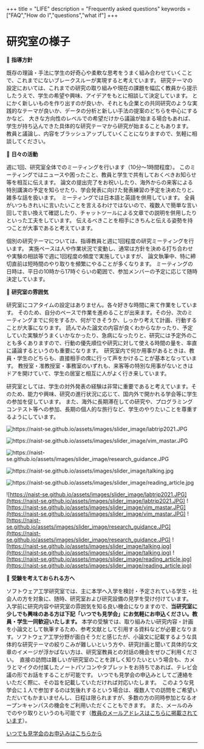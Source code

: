 +++
title = "LIFE"
description = "Frequently asked questions"
keywords = ["FAQ","How do I","questions","what if"]
+++

# 研究室の様子

🔵 **指導方針**


既存の理論・手法に学生の好奇心や柔軟な思考をうまく組み合わせていくことで、これまでにないブレークスルーが実現すると考えています。 研究テーマの設定においては、これまでの研究の取り組みや現在の課題を幅広く教員から提示したうえで、学生の希望や興味、アイデアをもとに相談して決定しています。 とにかく新しいものを作り出すのが良いか、それとも企業との共同研究のような実践的なテーマが良いか、データの分析と新しい手法の提案のどちらを中心にするかなど、 大きな方向性のレベルでの希望だけから議論が始まる場合もあれば、学生が持ち込んできた具体的な研究テーマから研究が始まることもあります。 教員と議論し、内容をブラッシュアップしていくことになりますので、気軽に相談してください。

🔵 **日々の活動**


週に1回、研究室全体でのミーティングを行います（10分〜1時間程度）。 このミーティングではニュースや困ったこと、教員と学生で共有しておくべきお知らせ等を相互に伝えます。 論文の提出完了をお祝いしたり、海外からの来客による特別講演の予定を知らせたり、学会発表に向けた発表練習の予定を決めたりと、雑多な話を扱います。　ミーティングでは日本語と英語を併用しています。 全員がいつもきれいに言いたいことを言えるわけではないので、複数人で簡単な言い回しで言い換えて確認したり、チャットツールによる文章での説明を併用したりといった工夫をしています。 伝えるべきことを相手にきちんと伝える姿勢を持つことが大事であると考えています。

個別の研究テーマについては、指導教員と週に1回程度の研究ミーティングを行います。 実施ペースは人や作業状況で変動し、通常は方針を決める打ち合わせや実験の相談等で週に1回程度の頻度で実施していますが、 論文執筆中、特に締切直前は短時間のやり取りを頻繁にやることが多くなります。 ミーティングの日時は、平日の10時から17時ぐらいの範囲で、参加メンバーの予定に応じて随時決定しています。

🔵 **研究室の雰囲気**


研究室にコアタイムの設定はありません。各々好きな時間に来て作業をしています。 そのため、自分のペースで作業を進めることが出来ます。その分、次のミーティングまでに何をするか、何ができそうか、しっかり考えて計画、行動することが大事になります。 読んでみた論文の内容が良くわからなかったり、予定していた実験がうまくいかなかったり、急病になったりと、研究には予定外のことも多くありますので、行動の優先順位や研究に対して使える時間の量を、率直に議論するというのも重要になります。　研究室内で何か用事があるときは、教員・学生のどちらも、直接相手の席に行って声をかけることが基本となっています。 教授室・准教授室・事務室のいずれも、来客等の特別な用事がないときはドアを開けていて、学生の居室と相互に人がよく行き来しています。

研究室としては、学生の対外発表の経験は非常に重要であると考えています。そのため、能力や興味、研究の進行状況に応じて、国内外で開かれる学会等に学生の参加を促しています。 また、海外に長期滞在しての研究や、プログラミングコンテスト等への参加、長期の個人的な旅行など、学生のやりたいことを尊重するようにしています。

<p><img src="https://naist-se.github.io/assets/images/slider_image/labtrip2021.JPG" alt="https://naist-se.github.io/assets/images/slider_image/labtrip2021.JPG"></p>
<p><img src="https://naist-se.github.io/assets/images/slider_image/vim_mastar.JPG" alt="https://naist-se.github.io/assets/images/slider_image/vim_mastar.JPG"></p>
<p><img src="https://naist-se.github.io/assets/images/slider_image/research_guidance.JPG" alt="https://naist-se.github.io/assets/images/slider_image/research_guidance.JPG"></p>
<p><img src="https://naist-se.github.io/assets/images/slider_image/talking.jpg" alt="https://naist-se.github.io/assets/images/slider_image/talking.jpg"></p>
<p><img src="https://naist-se.github.io/assets/images/slider_image/reading_article.jpg" alt="https://naist-se.github.io/assets/images/slider_image/reading_article.jpg"></p>

![https://naist-se.github.io/assets/images/slider_image/labtrip2021.JPG](https://naist-se.github.io/assets/images/slider_image/labtrip2021.JPG)
![https://naist-se.github.io/assets/images/slider_image/vim_mastar.JPG](https://naist-se.github.io/assets/images/slider_image/vim_mastar.JPG)
![https://naist-se.github.io/assets/images/slider_image/research_guidance.JPG](https://naist-se.github.io/assets/images/slider_image/research_guidance.JPG)
![https://naist-se.github.io/assets/images/slider_image/talking.jpg](https://naist-se.github.io/assets/images/slider_image/talking.jpg)
![https://naist-se.github.io/assets/images/slider_image/reading_article.jpg](https://naist-se.github.io/assets/images/slider_image/reading_article.jpg)

🔵 **受験を考えておられる方へ**


ソフトウェア工学研究室では、主に本学へ入学を検討・予定されている学生・社会人の方を対象に、随時、研究室および研究設備の見学を受け付けています。 入学前に研究内容や研究室の雰囲気を知る良い機会になりますので、**当研究室に少しでも興味のある方は下記「いつでも見学会」にお気軽にお申込ください。教員・学生一同歓迎いたします。** 本学の受験では、取り組みたい研究内容・計画を小論文として執筆するため、参考文献として引用する資料などが必要となります。ソフトウェア工学分野が面白そうだと感じたが、小論文に記載するような具体的な研究テーマの絞りこみが難しいという方や、研究計画と聞いて具体的な文章のイメージが浮かばない方は、研究室教員との対話の機会をぜひご利用ください。　直接の訪問は難しいが研究室のことを詳しく知りたいという場合も、カメラとマイクの付属したノートパソコンやタブレットをお持ちであれば、テレビ会議の形でお話をすることが可能です。 いつでも見学会の申込みとしてご連絡をいただく際に、その旨を記載していただければ対応いたします。　このような見学会に１人で参加するのは気後れするという場合は、複数人での訪問をご希望いただいてもかまいませんし、日程は限られますが、多数の方の同時参加となるオープンキャンパスの機会をご利用いただくこともできます。 また、メールのみでのやり取りというのも可能です（[教員のメールアドレスはこちらに掲載されています](http://isw3.naist.jp/Contents/Research/cs-05-ja.html)）。

[いつでも見学会のお申込みはこちらから](http://isw3.naist.jp/Contents/Admission/CampusTour-ja.html)

---
